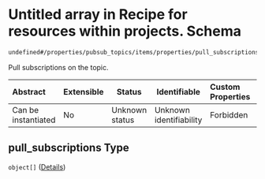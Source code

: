 # Untitled array in Recipe for resources within projects. Schema

```txt
undefined#/properties/pubsub_topics/items/properties/pull_subscriptions
```

Pull subscriptions on the topic.


| Abstract            | Extensible | Status         | Identifiable            | Custom Properties | Additional Properties | Access Restrictions | Defined In                                                              |
| :------------------ | ---------- | -------------- | ----------------------- | :---------------- | --------------------- | ------------------- | ----------------------------------------------------------------------- |
| Can be instantiated | No         | Unknown status | Unknown identifiability | Forbidden         | Allowed               | none                | [resources.schema.json\*](resources.schema.json "open original schema") |

## pull_subscriptions Type

`object[]` ([Details](resources-properties-pubsub_topics-items-properties-pull_subscriptions-items.md))
